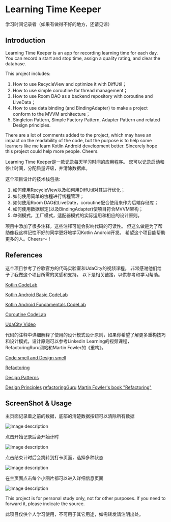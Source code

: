 Learning Time Keeper
====================
学习时间记录者（如果有做得不好的地方，还请见谅）

Introduction
------------
Learning Time Keeper is an app for recording learning time for each day.
You can record a start and stop time, assign a quality rating, and clear the database.

This project includes:
1. How to use RecycleView and optimize it with DiffUtil；
2. How to use simple coroutine for thread management；
3. How to use Room DAO as a backend repository with coroutine and LiveData；
4. How to use data binding (and BindingAdapter) to make a project conform to the MVVM architecture；
5. Singleton Pattern, Simple Factory Pattern, Adapter Pattern and related Design principles.
 
There are a lot of comments added to the project, which may have an impact on the readability of the code, 
but the purpose is to help some learners like me learn Kotlin Android development better. 
Sincerely hope this project could help more people. Cheers.

Learning Time Keeper是一款记录每天学习时间的应用程序。
您可以记录启动和停止时间，分配质量评级，并清除数据库。

这个项目设计的技术栈包括:
1. 如何使用RecycleView以及如何用DiffUtil对其进行优化；
2. 如何使用简单的协程进行线程管理；
3. 如何使用Room DAO和LiveDate，coroutine配合使用来作为后端存储库；
4. 如何使用数据绑定(以及BindingAdapter)使项目符合MVVM架构；
5. 单例模式，工厂模式，适配器模式的实际运用和相应的设计原则。

项目中添加了很多注释，这些注释可能会影响代码的可读性。
但这么做是为了帮助像我这样记性不好的同学更好地学习Kotlin Android开发。
希望这个项目能帮助更多的人。Cheers～！

References
------------
这个项目参考了谷歌官方的代码实验室和UdaCity的视频课程。
非常感谢他们给予了我做这个项目所需的灵感和支持。
以下是相关链接，以供参考和学习帮助。

[Kotlin CodeLab](https://developer.android.com/codelabs/kotlin-bootcamp-introduction#0)

[Kotlin Android Basic CodeLab](https://developer.android.com/courses/android-basics-kotlin/course)

[Kotlin Android Fundamentals CodeLab](https://developer.android.com/courses/kotlin-android-fundamentals/toc)

[Coroutine CodeLab](https://developer.android.com/codelabs/kotlin-coroutines#0)

[UdaCity Video](https://www.udacity.com/course/developing-android-apps-with-kotlin--ud9012)

代码的注释中详细解释了使用的设计模式设计原则，如果你希望了解更多重构技巧和设计模式，设计原则可以参考Linkedin Learning的视频课程，RefactoringRuru网站和Martin Fowler的《重构》。

[Code smell and Design smell](https://www.linkedin.com/learning/software-design-code-and-design-smells/vet-class-level-smells?u=57895809)

[Refactoring](https://www.linkedin.com/learning/agile-software-development-refactoring/refactoring-for-better-code?u=57895809)

[Design Patterns](https://www.linkedin.com/learning/programming-foundations-design-patterns-2/don-t-reinvent-the-wheel?u=57895809)

[Design Principles](https://www.linkedin.com/learning/advanced-design-patterns-design-principles/take-your-design-to-the-next-level?u=57895809)
[refactoringGuru](https://refactoring.guru/)
[Martin Fowler's book "Refactoring"](https://refactoring.com/)

ScreenShot & Usage
------------
主页面记录着之前的数据，底部的清楚数据按钮可以清除所有数据

![Image description](https://github.com/LiamDai/Learning-Time-Keeper/blob/master/ScreenShot/begining.png)

点击开始记录后会开始计时

![Image description](https://github.com/LiamDai/Learning-Time-Keeper/blob/master/ScreenShot/afterClickStart.png)

点击结束计时后会跳转到打卡页面，选择多种状态

![Image description](https://github.com/LiamDai/Learning-Time-Keeper/blob/master/ScreenShot/afterClickEnd.png)

在主页面点击每个小图片都可以进入详细信息页面

![Image description](https://github.com/LiamDai/Learning-Time-Keeper/blob/master/ScreenShot/detail.png)

This project is for personal study only, not for other purposes. 
If you need to forward it, please indicate the source.

此项目仅供个人学习使用，不可用于其它用途，如需转发请注明出处。



